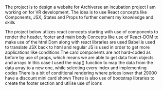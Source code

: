 The project is to design a website for Archiverse an incubation project I am working on for VR development.
The idea is to use React concepts like Components, JSX, States and Props to further cement my knowledge and skills

The project below utlizes react concepts starting with use of components to render the header, footer and main body
Concepts like use of React-DOM to make use of the html Dom along with react libraries are used
Babel is used to translate JSX back to html and regular JS is used in order to get more applications like conditions
The card components are not hard-coded as before by use of props, which means we are able to get data from objects and arrays
In this case I used the map() function to map the data from the data array to a new one, while selecting every index and implementing codes
There is a bit of conditional rendering where prices lower that 29000 have a discount mini card shown
There is also use of bootstrap libraries to create the footer section and utilise use of icons
